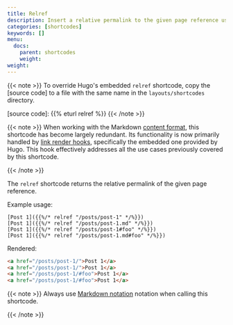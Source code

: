 ```yaml
---
title: Relref
description: Insert a relative permalink to the given page reference using the relref shortcode.
categories: [shortcodes]
keywords: []
menu:
  docs:
    parent: shortcodes
    weight:
weight:
---
```


{{< note >}}
To override Hugo's embedded `relref` shortcode, copy the [source code] to a file with the same name in the `layouts/shortcodes` directory.

[source code]: {{% eturl relref %}}
{{< /note >}}

{{< note >}}
When working with the Markdown [content format], this shortcode has become largely redundant. Its functionality is now primarily handled by [link render hooks], specifically the embedded one provided by Hugo. This hook effectively addresses all the use cases previously covered by this shortcode.

[content format]: /content-management/formats/
[link render hooks]: /render-hooks/links/
{{< /note >}}

The `relref` shortcode returns the relative permalink of the given page reference.

Example usage:

```text
[Post 1]({{%/* relref "/posts/post-1" */%}})
[Post 1]({{%/* relref "/posts/post-1.md" */%}})
[Post 1]({{%/* relref "/posts/post-1#foo" */%}})
[Post 1]({{%/* relref "/posts/post-1.md#foo" */%}})
```

Rendered:

```html
<a href="/posts/post-1/">Post 1</a>
<a href="/posts/post-1/">Post 1</a>
<a href="/posts/post-1/#foo">Post 1</a>
<a href="/posts/post-1/#foo">Post 1</a>
```

{{< note >}}
Always use [Markdown notation] notation when calling this shortcode.

[Markdown notation]: /content-management/shortcodes/#notation
{{< /note >}}

